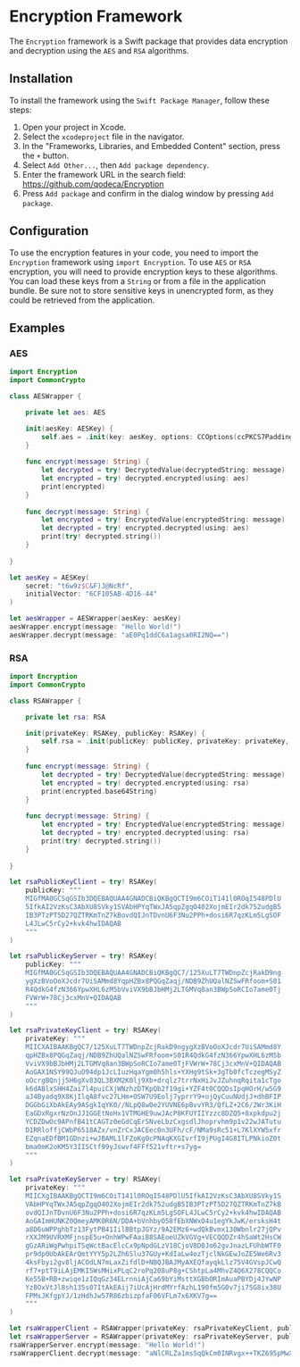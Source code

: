# Encryption Framework

The `Encryption` framework is a Swift package that provides data encryption and decryption using the `AES` and `RSA` algorithms.

## Installation

To install the framework using the `Swift Package Manager`, follow these steps:


1. Open your project in Xcode.
2. Select the `xcodeproject` file in the navigator.
3. In the "Frameworks, Libraries, and Embedded Content" section, press the `+` button.
4. Select `Add Other...`, then `Add package dependency`.
5. Enter the framework URL in the search field: https://github.com/qodeca/Encryption
6. Press `Add package` and confirm in the dialog window by pressing `Add package`.

## Configuration

To use the encryption features in your code, you need to import the `Encryption` framework using `import Encryption`.
To use `AES` or `RSA` encryption, you will need to provide encryption keys to these algorithms. You can load these keys from a `String` or from a file in the application bundle. Be sure not to store sensitive keys in unencrypted form, as they could be retrieved from the application.

## Examples

### AES

```swift
import Encryption
import CommonCrypto

class AESWrapper {

    private let aes: AES

    init(aesKey: AESKey) {
        self.aes = .init(key: aesKey, options: CCOptions(ccPKCS7Padding))
    }
    
    func encrypt(message: String) {
        let decrypted = try! DecryptedValue(decryptedString: message)
        let encrypted = try! decrypted.encrypted(using: aes)
        print(encrypted)
    }
    
    func decrypt(message: String) {
        let encrypted = try! EncryptedValue(encryptedString: message)
        let decrypted = try! encrypted.decrypted(using: aes)
        print(try! decrypted.string())
    }
    
}

let aesKey = AESKey(
    secret: "t6w9z$C&F)J@NcRf",
    initialVector: "6CF105AB-4D16-44"
)

let aesWrapper = AESWrapper(aesKey: aesKey)
aesWrapper.encrypt(message: "Hello World!")
aesWrapper.decrypt(message: "aE0Pq1ddC6a1agsa0RI2NQ==")
```

### RSA

```swift
import Encryption
import CommonCrypto

class RSAWrapper {

    private let rsa: RSA

    init(privateKey: RSAKey, publicKey: RSAKey) {
        self.rsa = .init(publicKey: publicKey, privateKey: privateKey, padding: .OAEP)
    }
    
    func encrypt(message: String) {
        let decrypted = try! DecryptedValue(decryptedString: message)
        let encrypted = try! decrypted.encrypted(using: rsa)
        print(encrypted.base64String)
    }
    
    func decrypt(message: String) {
        let encrypted = try! EncryptedValue(encryptedString: message)
        let decrypted = try! encrypted.decrypted(using: rsa)
        print(try! decrypted.string())
    }
    
}

let rsaPublicKeyClient = try! RSAKey(
    publicKey: """
    MIGfMA0GCSqGSIb3DQEBAQUAA4GNADCBiQKBgQCTI9m6COiT141l0ROqI548PDlU
    5IfkAI2VzKsC3AbXU8SVky1SVAbHPYqTWxJA5qpZgqO402XojmEIr2dk752udgB5
    IB3PTzPT5D27QZTRKmTnZ7kBovdQIJnTDvnU6F3Nu2PPh+dosi6R7qzKLm5LgSOF
    L4JLwC5rCy2+kvk4hwIDAQAB
    """
)

let rsaPublicKeyServer = try! RSAKey(
    publicKey: """
    MIGfMA0GCSqGSIb3DQEBAQUAA4GNADCBiQKBgQC7/125XuLT7TWDnpZcjRakD9ng
    ygXzBVoOoXJcdr7UiSAMmd8YqpHZBx8PQGqZaqj/NDB9ZhUQalNZSwFRfoom+S01
    R4QdkG4fzN366YpwXHL6zM5bVviVX9bBJbHMj2LTGMVq8an3BWpSoRCIo7ame0Tj
    FVWrW+78Cj3cxMnV+QIDAQAB
    """
)

let rsaPrivateKeyClient = try! RSAKey(
    privateKey: """
    MIICXAIBAAKBgQC7/125XuLT7TWDnpZcjRakD9ngygXzBVoOoXJcdr7UiSAMmd8Y
    qpHZBx8PQGqZaqj/NDB9ZhUQalNZSwFRfoom+S01R4QdkG4fzN366YpwXHL6zM5b
    VviVX9bBJbHMj2LTGMVq8an3BWpSoRCIo7ame0TjFVWrW+78Cj3cxMnV+QIDAQAB
    AoGAX1NSY99QJuO94dp1JcLIuzHqaYgm0h5hls+YXHg9tSk+3gTb0fcTczegMSyZ
    oOcrgBQnjj5H6gXv83QL3BXM2K0lj9Xb+drqlz7trrNxHiJvJZuhnqRqita1cTgo
    k6dABlxSHH4Zai7l4puiCXjWNzhzDTKpQb2f19gi+YZF4t0CQQDsIpqHOrH/w5G9
    aJ4Byadq9X8KjIlqA8fvc27LHm+OSW7U9Eolj7yprrY9+ojQyCuuNUdjJ+dhBFIP
    DGGbGiXbAkEAy9ASgkIqYK0//NLpQ8w0e2YUVNE6pBvvYR3/QfLZ+2C6/2Wr3KiH
    EaGDxRgxrNzOnJJ1GGEtNoHx1VTMGHE9uwJAcP8KFUYIIYzzc8DZQ5+8xpkdpu2j
    YCDZDwOc9APnfB41tCAGTz0eGdCqErSNveLbzCxgsdlJhoprvhm9p1v22wJATutu
    D1RRloffjCWbP6518AZx/vnZrCxJACEec0n3UFh/cF/NMa9sRc51+L7KlXYW5xfr
    EZqnaEDfBM1GDnzi+wJBAML1lFZoKg0cPNAqKXGIvrfI9jPUgI4G8ITLPNkioZ0t
    bma0mK2oKM5Y3IISCtf99yJswvf4FFf521vftr+s7yg=
    """
)

let rsaPrivateKeyServer = try! RSAKey(
    privateKey: """
    MIICXgIBAAKBgQCTI9m6COiT141l0ROqI548PDlU5IfkAI2VzKsC3AbXU8SVky1S
    VAbHPYqTWxJA5qpZgqO402XojmEIr2dk752udgB5IB3PTzPT5D27QZTRKmTnZ7kB
    ovdQIJnTDvnU6F3Nu2PPh+dosi6R7qzKLm5LgSOFL4JLwC5rCy2+kvk4hwIDAQAB
    AoGAImHUNKZ0QmeyAMK0R6N/DDA+bVnhbyO58fEbXNWxO4u1egYkJwK/ersksH4t
    a8D6uWPPghbTz13FytPB41IilBBtpJGYz/9A2EMz6+wdQkBvmx130Wbnlr27jQPv
    rXXJM9UVRXMFjnspE5u+OnhWPwFAaiB8SAEoeUZkVGVg+VECQQDZr4hSaWt2HsCW
    gGzARiWgPwhpiTSqWctBacElcCx9pNpdGLzV18CjoV8D0Jo62gvJnazLFUhbWTF0
    pr9dp0UbAkEArQmtYYY5p2LZh6Slu37GUy+KdIaLw4ozTjclNkGEwJoZE5We6Rv3
    4ksFbyi2gv8ljACOdLN7mLaxZifdlD+NBQJBAJMyAXEQfayqkLlz75V4GVspJCwQ
    rf7+ptT9iLAjEMKI5WsMHixPLqC2roPq208uP8g+CShtpLa4MhvZ4Q6X278CQQCo
    Ke55B+RB+zwiqe1zIQqGz34ELrnniAjCa69bYiMsttXGBbORImAuaPBYDj4JYwNP
    Yz8OxVtJl8sh135s07ItAkEAij7iUcAjHrdMYrfAzhL190fm5G0v7ji7SG8ix38U
    FPMsJKfgpYJ/1zHdhJw57R86zbizpfaF06VFLm7x6XKV7g==
    """
)

let rsaWrapperClient = RSAWrapper(privateKey: rsaPrivateKeyClient, publicKey: rsaPublicKeyClient)
let rsaWrapperServer = RSAWrapper(privateKey: rsaPrivateKeyServer, publicKey: rsaPublicKeyServer)
rsaWrapperServer.encrypt(message: "Hello World!")
rsaWrapperClient.decrypt(message: "aNlCRLZa1msSqQkCm0INRvgx++TKZ695pMwXPgmTOhmJceaJf4nEikyh5jbdH9cYEx8wQLbsraE16Ri86luoFd02mcRT0EBEXan2mRYnJVZhbRkdxgFJVipvTAt/fAp6+JcvoquN7boJvH2zzX3RxPkNbsGNqhUNaVk58p87YWc=")
```
